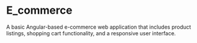 # E_commerce
A basic Angular-based e-commerce web application that includes product listings, shopping cart functionality, and a responsive user interface.
